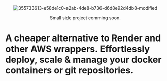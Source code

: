 <div align="center">
  
  <br>
  <br>
  
![355733613-e58de1c0-a2ab-4de8-b736-d6d8e92d4db8-modified](https://github.com/user-attachments/assets/e08a2d55-77f4-4e85-bf30-cdded6134769)

Small side project comming soon. 
</div>

# A cheaper alternative to Render and other AWS wrappers. Effortlessly deploy, scale & manage your docker containers or git repositories.
